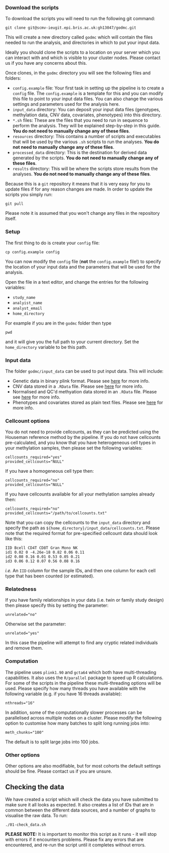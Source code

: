 ### Download the scripts

To download the scripts you will need to run the following git command:

    git clone git@scmv-ieugit.epi.bris.ac.uk:gh13047/godmc.git

This will create a new directory called `godmc` which will contain the files needed to run the analysis, and directories in which to put your input data.

Ideally you should clone the scripts to a location on your server which you can interact with and which is visible to your cluster nodes. Please contact us if you have any concerns about this.

Once clones, in the `godmc` directory you will see the following files and folders:

- `config.example` file: Your first task in setting up the pipeline is to create a `config` file. The `config.example` is a template for this and you can modify this file to point to your input data files. You can also change the various settings and parameters used for the analysis here.
- `input_data` directory: You can deposit your input data files (genotypes, methylation data, CNV data, covariates, phenotypes) into this directory. 
- `*.sh` files: These are the files that you need to run in sequence to perform the analysis. They will be explained step-by-step in this guide. **You do not need to manually change any of these files**.
- `resources` directory: This contains a number of scripts and executables that will be used by the various `.sh` scripts to run the analyses. **You do not need to manually change any of these files**.
- `processed_data` directory: This is the destination for derived data generated by the scripts. **You do not need to manually change any of these files**.
- `results` directory: This will be where the scripts store results from the analyses. **You do not need to manually change any of these files**.

Because this is a `git` repository it means that it is very easy for you to update files if for any reason changes are made. In order to update the scripts you simply run:

    git pull

Please note it is assumed that you won't change any files in the repository itself.


### Setup

The first thing to do is create your `config` file:

    cp config.example config

You can now modify the `config` file (**not** the `config.example` file!) to specify the location of your input data and the parameters that will be used for the analysis.

Open the file in a text editor, and change the entries for the following variables:

- `study_name`
- `analyist_name`
- `analyst_email`
- `home_directory`

For example if you are in the `godmc` folder then type 

    pwd

and it will give you the full path to your current directory. Set the `home_directory` variable to be this path.


### Input data

The folder `godmc/input_data` can be used to put input data. This will include:

- Genetic data in binary plink format. Please see [here]() for more info.
- CNV data stored in a `.RData` file. Please see [here]() for more info.
- Normalised and QC'd methyation data stored in an `.RData` file. Please see [here]() for more info.
- Phenotypes and covariates stored as plain text files. Please see [here]() for more info.


### Cellcount options

You do not need to provide cellcounts, as they can be predicted using the Houseman reference method by the pipeline. If you do not have cellcounts pre-calculated, and you know that you have heterogeneous cell types in your methylation samples, then please set the following variables:

    cellcounts_required="yes"
    provided_cellcounts="NULL"

If you have a homogeneous cell type then:

    cellcounts_required="no"
    provided_cellcounts="NULL"

If you have cellcounts available for all your methylation samples already then:

    cellcounts_required="no"
    provided_cellcounts="/path/to/cellcounts.txt"

Note that you can copy the cellcounts to the `input_data` directory and specify the path as `${home_directory}/input_data/cellcounts.txt`. Please note that the required format for pre-specified cellcount data should look like this:

    IID Bcell CD4T CD8T Gran Mono NK
    id1 0.02 0 -4.26e-18 0.82 0.06 0.11
    id2 0.08 0.16 0.01 0.53 0.05 0.21
    id3 0.06 0.12 0.07 0.56 0.08 0.16

*i.e.* An `IID` column for the sample IDs, and then one column for each cell type that has been counted (or estimated).


### Relatedness

If you have family relationships in your data (i.e. twin or family study design) then please specify this by setting the parameter:

    unrelated="no"

Otherwise set the parameter:

    unrelated="yes"

In this case the pipeline will attempt to find any cryptic related individuals and remove them.


### Computation

The pipeline uses `plink1.90` and `gcta64` which both have multi-threading capabilities. It also uses the `R/parallel` package to speed up R calculations. For some of the scripts in the pipeline these multi-threading options will be used. Please specify how many threads you have available with the following variable (e.g. if you have 16 threads available):

    nthreads="16"

In addition, some of the computationally slower processes can be parallelised across multiple nodes on a cluster. Please modify the following option to customise how many batches to split long running jobs into:

    meth_chunks="100"

The default is to split large jobs into 100 jobs.


### Other options

Other options are also modifiable, but for most cohorts the default settings should be fine. Please contact us if you are unsure.



## Checking the data

We have created a script which will check the data you have submitted to make sure it all looks as expected. It also creates a list of IDs that are in common between the different data sources, and a number of graphs to visualise the raw data. To run:

    ./01-check_data.sh

**PLEASE NOTE:** It is important to monitor this script as it runs - it will stop with errors if it encounters problems. Please fix any errors that are encountered, and re-run the script until it completes without errors.
